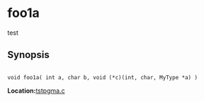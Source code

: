 # foo1a
test  
## Synopsis
```

void foo1a( int a, char b, void (*c)(int, char, MyType *a) )
```
**Location:**<A HREF="../../../../tstpgma.c#foo1a">tstpgma.c</A>

